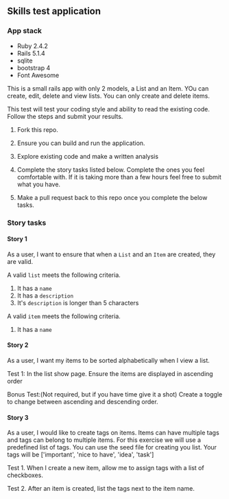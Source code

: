 ## Skills test application

### App stack
* Ruby 2.4.2
* Rails 5.1.4
* sqlite
* bootstrap 4
* Font Awesome

This is a small rails app with only 2 models, a List and an Item. YOu can create, edit, delete and view lists. You can only create and delete items.

This test will test your coding style and ability to read the existing code. Follow the steps and submit your results.

1. Fork this repo.

2. Ensure you can build and run the application.

3. Explore existing code and make a written analysis

4. Complete the story tasks listed below. Complete the ones you feel comfortable with. If it is taking more than a few hours feel free to submit what you have.

5. Make a pull request back to this repo once you complete the below tasks.


### Story tasks

#### Story 1

As a user, I want to ensure that when a `List` and an `Item` are created, they are valid.

A valid `list` meets the following criteria.

1. It has a `name`
2. It has a `description`
3. It's `description` is longer than 5 characters

A valid `item` meets the following criteria.

1. It has a `name`

#### Story 2

As a user, I want my items to be sorted alphabetically when I view a list.

Test 1: In the list show page. Ensure the items are displayed in ascending order

Bonus Test:(Not required, but if you have time give it a shot) Create a toggle to change between ascending and descending order.

#### Story 3

As a user, I would like to create tags on items. Items can have multiple tags and tags can belong to multiple items. For this exercise we will use a predefined list of tags. You can use the seed file for creating you list. Your tags will be ['important', 'nice to have', 'idea', 'task']

Test 1. When I create a new item, allow me to assign tags with a list of checkboxes.

Test 2. After an item is created, list the tags next to the item name.

